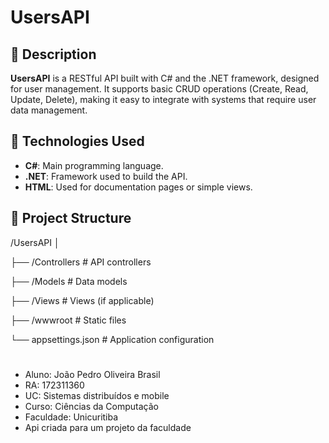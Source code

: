 # UsersAPI

## 🧾 Description

**UsersAPI** is a RESTful API built with C# and the .NET framework, designed for user management. It supports basic CRUD operations (Create, Read, Update, Delete), making it easy to integrate with systems that require user data management.

## 🚀 Technologies Used

- **C#**: Main programming language.
- **.NET**: Framework used to build the API.
- **HTML**: Used for documentation pages or simple views.

## 📁 Project Structure

/UsersAPI
│

├── /Controllers # API controllers

├── /Models # Data models

├── /Views # Views (if applicable)

├── /wwwroot # Static files

└── appsettings.json # Application configuration

#

- Aluno: João Pedro Oliveira Brasil
- RA: 172311360
- UC: Sistemas distribuídos e mobile
- Curso: Ciências da Computação
- Faculdade: Unicuritiba
- Api criada para um projeto da faculdade
